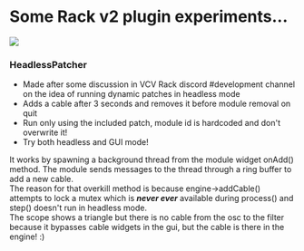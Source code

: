 # Some Rack v2 plugin experiments...

![](https://nextcould.roselove.pink/s/Gc5imSxnMpcZXPD/preview)

### HeadlessPatcher
- Made after some discussion in VCV Rack discord #development channel on the idea of running dynamic patches in headless mode
- Adds a cable after 3 seconds and removes it before module removal on quit
- Run only using the included patch, module id is hardcoded and don't overwrite it!
- Try both headless and GUI mode!

It works by spawning a background thread from the module widget onAdd() method. The module sends messages to the thread through a ring buffer to add a new cable.  
The reason for that overkill method is because engine->addCable() attempts to lock a mutex which is __*never ever*__ available during process() and step() doesn't run in headless mode.  
The scope shows a triangle but there is no cable from the osc to the filter because it bypasses cable widgets in the gui, but the cable is there in the engine! :)